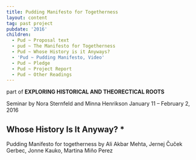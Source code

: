 ```yaml
---
title: Pudding Manifesto for Togetherness
layout: content
tag: past project
pubdate: '2016'
children:
  - Pud ~ Proposal text
  - pud ~ The Manifesto for Togetherness
  - Pud ~ Whose History is it Anyways?
  - 'Pud ~ Pudding Manifesto, Video'
  - Pud ~ Pledge
  - Pud ~ Project Report
  - Pud ~ Other Readings
---
```

part of
**EXPLORING HISTORICAL AND THEORECTICAL ROOTS**

Seminar by Nora Sternfeld and Minna Henrikson
January 11 – February 2, 2016

## Whose History Is It Anyway? *


Pudding Manifesto for togetherness
by Ali Akbar Mehta, Jernej Čuček Gerbec, Jonne Kauko, Martina Miño Perez
